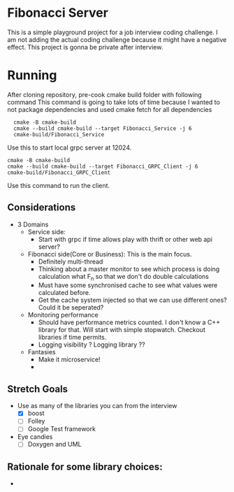 # Fibonacci Server

This is a simple playground project for a job interview coding challenge. I am not adding the actual coding challenge because it might have a negative effect. This project is gonna be private after interview.

# Running 

After cloning repository, pre-cook cmake build folder with following command
This command is going to take lots of time because I wanted to not package dependencies and used cmake fetch for all dependencies
```shell
  cmake -B cmake-build
  cmake --build cmake-build --target Fibonacci_Service -j 6
  cmake-build/Fibonacci_Service
```
Use this to start local grpc server at 12024.
  ```shell
  cmake -B cmake-build
  cmake --build cmake-build --target Fibonacci_GRPC_Client -j 6
  cmake-build/Fibonacci_GRPC_Client
```
Use this command to run the client.

## Considerations

- 3 Domains 
  - Service side: 
    - Start with grpc if time allows play with thrift or other web api server? 
  - Fibonacci side(Core or Business): This is the main focus.
    - Definitely multi-thread
    - Thinking about a master monitor to see which process is doing calculation what F<sub>n</sub> so that we don't do double calculations
    - Must have some synchronised cache to see what values were calculated before.
    - Get the cache system injected so that we can use different ones? Could it be seperated?
  - Monitoring performance
    - Should have performance metrics counted. I don't know a C++ library for that. Will start with simple stopwatch. Checkout libraries if time permits.
    - Logging visibility ? Logging library ??
  - Fantasies
    - Make it microservice!
    - 
## Stretch Goals
- Use as many of the libraries you can from the interview
  - [x] boost
  - [ ] Folley
  - [ ] Google Test framework
- Eye candies
  - [ ] Doxygen and UML
 
## Rationale for some library choices:

-  